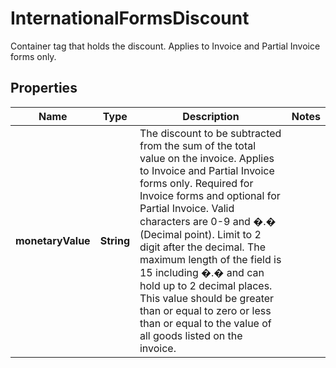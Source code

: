 

# InternationalFormsDiscount

Container tag that holds the discount.  Applies to Invoice and Partial Invoice forms only.

## Properties

| Name | Type | Description | Notes |
|------------ | ------------- | ------------- | -------------|
|**monetaryValue** | **String** | The discount to be subtracted from the sum of the total value on the invoice.  Applies to Invoice and Partial Invoice forms only. Required for Invoice forms and optional for Partial Invoice. Valid characters are 0-9 and �.�  (Decimal point). Limit to 2 digit after the decimal. The maximum length of the field is 15 including �.� and can hold up to 2 decimal places. This value should be greater than or equal to zero or less than or equal to the value of all goods listed on the invoice. |  |



